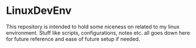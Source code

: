 # LinuxDevEnv
This repository is intended to hold some niceness on related to my linux environment.
Stuff like scripts, configurations, notes etc. all goes down here for future reference and ease of future setup if needed.
